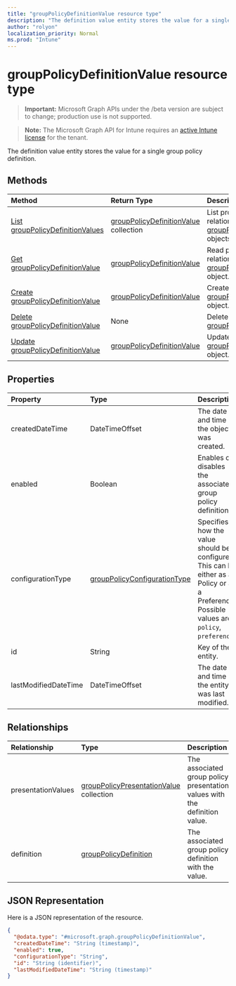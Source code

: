 ```yaml
---
title: "groupPolicyDefinitionValue resource type"
description: "The definition value entity stores the value for a single group policy definition."
author: "rolyon"
localization_priority: Normal
ms.prod: "Intune"
---
```


# groupPolicyDefinitionValue resource type

> **Important:** Microsoft Graph APIs under the /beta version are subject to change; production use is not supported.

> **Note:** The Microsoft Graph API for Intune requires an [active Intune license](https://go.microsoft.com/fwlink/?linkid=839381) for the tenant.

The definition value entity stores the value for a single group policy definition.

## Methods
|Method|Return Type|Description|
|:---|:---|:---|
|[List groupPolicyDefinitionValues](../api/intune-grouppolicy-grouppolicydefinitionvalue-list.md)|[groupPolicyDefinitionValue](../resources/intune-grouppolicy-grouppolicydefinitionvalue.md) collection|List properties and relationships of the [groupPolicyDefinitionValue](../resources/intune-grouppolicy-grouppolicydefinitionvalue.md) objects.|
|[Get groupPolicyDefinitionValue](../api/intune-grouppolicy-grouppolicydefinitionvalue-get.md)|[groupPolicyDefinitionValue](../resources/intune-grouppolicy-grouppolicydefinitionvalue.md)|Read properties and relationships of the [groupPolicyDefinitionValue](../resources/intune-grouppolicy-grouppolicydefinitionvalue.md) object.|
|[Create groupPolicyDefinitionValue](../api/intune-grouppolicy-grouppolicydefinitionvalue-create.md)|[groupPolicyDefinitionValue](../resources/intune-grouppolicy-grouppolicydefinitionvalue.md)|Create a new [groupPolicyDefinitionValue](../resources/intune-grouppolicy-grouppolicydefinitionvalue.md) object.|
|[Delete groupPolicyDefinitionValue](../api/intune-grouppolicy-grouppolicydefinitionvalue-delete.md)|None|Deletes a [groupPolicyDefinitionValue](../resources/intune-grouppolicy-grouppolicydefinitionvalue.md).|
|[Update groupPolicyDefinitionValue](../api/intune-grouppolicy-grouppolicydefinitionvalue-update.md)|[groupPolicyDefinitionValue](../resources/intune-grouppolicy-grouppolicydefinitionvalue.md)|Update the properties of a [groupPolicyDefinitionValue](../resources/intune-grouppolicy-grouppolicydefinitionvalue.md) object.|

## Properties
|Property|Type|Description|
|:---|:---|:---|
|createdDateTime|DateTimeOffset|The date and time the object was created.|
|enabled|Boolean|Enables or disables the associated group policy definition.|
|configurationType|[groupPolicyConfigurationType](../resources/intune-grouppolicy-grouppolicyconfigurationtype.md)|Specifies how the value should be configured. This can be either as a Policy or as a Preference. Possible values are: `policy`, `preference`.|
|id|String|Key of the entity.|
|lastModifiedDateTime|DateTimeOffset|The date and time the entity was last modified.|

## Relationships
|Relationship|Type|Description|
|:---|:---|:---|
|presentationValues|[groupPolicyPresentationValue](../resources/intune-grouppolicy-grouppolicypresentationvalue.md) collection|The associated group policy presentation values with the definition value.|
|definition|[groupPolicyDefinition](../resources/intune-grouppolicy-grouppolicydefinition.md)|The associated group policy definition with the value.|

## JSON Representation
Here is a JSON representation of the resource.
<!-- {
  "blockType": "resource",
  "keyProperty": "id",
  "@odata.type": "microsoft.graph.groupPolicyDefinitionValue"
}
-->
``` json
{
  "@odata.type": "#microsoft.graph.groupPolicyDefinitionValue",
  "createdDateTime": "String (timestamp)",
  "enabled": true,
  "configurationType": "String",
  "id": "String (identifier)",
  "lastModifiedDateTime": "String (timestamp)"
}
```




